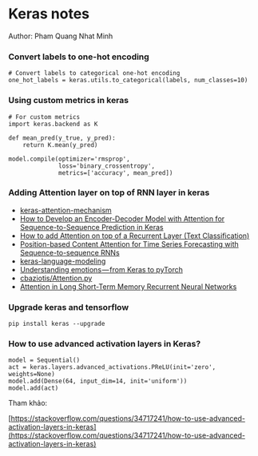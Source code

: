 # Keras notes

Author: Pham Quang Nhat Minh

### Convert labels to one-hot encoding

```
# Convert labels to categorical one-hot encoding
one_hot_labels = keras.utils.to_categorical(labels, num_classes=10)
```

### Using custom metrics in keras

```
# For custom metrics
import keras.backend as K

def mean_pred(y_true, y_pred):
    return K.mean(y_pred)

model.compile(optimizer='rmsprop',
              loss='binary_crossentropy',
              metrics=['accuracy', mean_pred])
```

### Adding Attention layer on top of RNN layer in keras

- [keras-attention-mechanism](https://github.com/philipperemy/keras-attention-mechanism)
- [How to Develop an Encoder-Decoder Model with Attention for Sequence-to-Sequence Prediction in Keras](https://machinelearningmastery.com/encoder-decoder-attention-sequence-to-sequence-prediction-keras/)
- [How to add Attention on top of a Recurrent Layer (Text Classification)](https://github.com/keras-team/keras/issues/4962)
- [Position-based Content Attention for Time Series Forecasting with Sequence-to-sequence RNNs](https://arxiv.org/pdf/1703.10089.pdf)
- [keras-language-modeling](https://github.com/codekansas/keras-language-modeling)
- [Understanding emotions — from Keras to pyTorch](https://medium.com/huggingface/understanding-emotions-from-keras-to-pytorch-3ccb61d5a983)
- [cbaziotis/Attention.py](https://gist.github.com/cbaziotis/6428df359af27d58078ca5ed9792bd6d)
- [Attention in Long Short-Term Memory Recurrent Neural Networks](https://machinelearningmastery.com/attention-long-short-term-memory-recurrent-neural-networks/)

### Upgrade keras and tensorflow

```
pip install keras --upgrade
```

### How to use advanced activation layers in Keras?

```
model = Sequential()
act = keras.layers.advanced_activations.PReLU(init='zero', weights=None)
model.add(Dense(64, input_dim=14, init='uniform'))
model.add(act)
```

Tham khảo:

[https://stackoverflow.com/questions/34717241/how-to-use-advanced-activation-layers-in-keras](https://stackoverflow.com/questions/34717241/how-to-use-advanced-activation-layers-in-keras)
